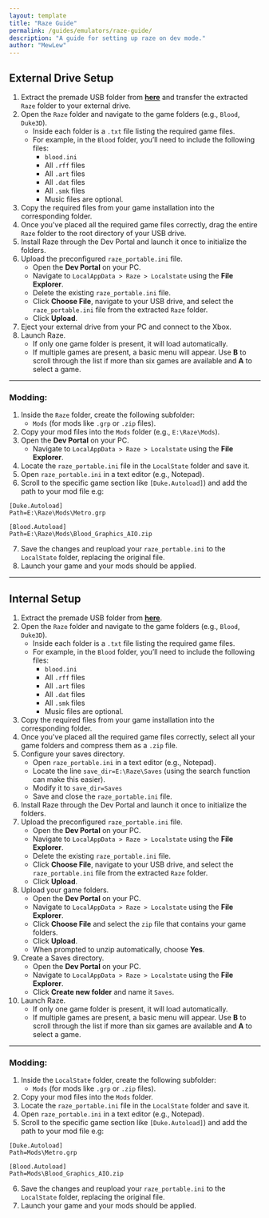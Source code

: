 ```yaml
---
layout: template
title: "Raze Guide"
permalink: /guides/emulators/raze-guide/
description: "A guide for setting up raze on dev mode."
author: "MewLew"
---
```


## External Drive Setup  
1. Extract the premade USB folder from [**here**](<https://discord.com/channels/1024833470020722760/1223422209431834684>) and transfer the extracted `Raze` folder to your external drive.
2. Open the `Raze` folder and navigate to the game folders (e.g., `Blood`, `Duke3D`). 
   - Inside each folder is a `.txt` file listing the required game files.  
   - For example, in the `Blood` folder, you’ll need to include the following files:  
      - `blood.ini`  
      - All `.rff` files  
      - All `.art` files  
      - All `.dat` files  
      - All `.smk` files  
      - Music files are optional.
3. Copy the required files from your game installation into the corresponding folder.    
4. Once you've placed all the required game files correctly, drag the entire `Raze` folder to the root directory of your USB drive. 
5. Install Raze through the Dev Portal and launch it once to initialize the folders.
6. Upload the preconfigured `raze_portable.ini` file.
   - Open the **Dev Portal** on your PC.  
   - Navigate to `LocalAppData > Raze > Localstate` using the **File Explorer**.
   - Delete the existing `raze_portable.ini` file.
   - Click **Choose File**, navigate to your USB drive, and select the `raze_portable.ini` file from the extracted `Raze` folder.  
   - Click **Upload**.  
7. Eject your external drive from your PC and connect to the Xbox.
8. Launch Raze.
   - If only one game folder is present, it will load automatically.  
   - If multiple games are present, a basic menu will appear. Use **B** to scroll through the list if more than six games are available and **A** to select a game.

___

### Modding:
1. Inside the `Raze` folder, create the following subfolder:  
   - `Mods` (for mods like `.grp` or `.zip` files). 
2. Copy your mod files into the `Mods` folder (e.g., `E:\Raze\Mods`).  
3. Open the **Dev Portal** on your PC.  
   - Navigate to `LocalAppData > Raze > Localstate` using the **File Explorer**.
4. Locate the `raze_portable.ini` file in the `LocalState` folder and save it.
5. Open `raze_portable.ini` in a text editor (e.g., Notepad).  
6. Scroll to the specific game section like `[Duke.Autoload]`) and add the path to your mod file e.g:

```
[Duke.Autoload]
Path=E:\Raze\Mods\Metro.grp
```
```
[Blood.Autoload]
Path=E:\Raze\Mods\Blood_Graphics_AIO.zip
```
7. Save the changes and reupload your `raze_portable.ini` to the `LocalState` folder, replacing the original file.
8. Launch your game and your mods should be applied.

___

## Internal Setup 
1. Extract the premade USB folder from [**here**](<https://discord.com/channels/1024833470020722760/1223422209431834684>).
2. Open the `Raze` folder and navigate to the game folders (e.g., `Blood`, `Duke3D`). 
   - Inside each folder is a `.txt` file listing the required game files.  
   - For example, in the `Blood` folder, you’ll need to include the following files:  
      - `blood.ini`  
      - All `.rff` files  
      - All `.art` files  
      - All `.dat` files  
      - All `.smk` files  
      - Music files are optional.
3. Copy the required files from your game installation into the corresponding folder.    
4. Once you've placed all the required game files correctly, select all your game folders and compress them as a `.zip` file.
5. Configure your saves directory.
   - Open `raze_portable.ini` in a text editor (e.g., Notepad).
   - Locate the line `save_dir=E:\Raze\Saves` (using the search function can make this easier).
   - Modify it to `save_dir=Saves`
   - Save and close the `raze_portable.ini` file.
6. Install Raze through the Dev Portal and launch it once to initialize the folders.
7. Upload the preconfigured `raze_portable.ini` file.
   - Open the **Dev Portal** on your PC.  
   - Navigate to `LocalAppData > Raze > Localstate` using the **File Explorer**.
   - Delete the existing `raze_portable.ini` file.
   - Click **Choose File**, navigate to your USB drive, and select the `raze_portable.ini` file from the extracted `Raze` folder.  
   - Click **Upload**.  
8. Upload your game folders.
   - Open the **Dev Portal** on your PC.  
   - Navigate to `LocalAppData > Raze > Localstate` using the **File Explorer**.
   - Click **Choose File** and select the `zip` file that contains your game folders.
   - Click **Upload**.
   - When prompted to unzip automatically, choose **Yes**.
9. Create a Saves directory.
   - Open the **Dev Portal** on your PC.  
   - Navigate to `LocalAppData > Raze > Localstate` using the **File Explorer**.
   - Click **Create new folder** and name it `Saves`.
10. Launch Raze.
    - If only one game folder is present, it will load automatically.  
    - If multiple games are present, a basic menu will appear. Use **B** to scroll through the list if more than six games are available and **A** to select a game.

___

### Modding:
1. Inside the `LocalState` folder, create the following subfolder:  
   - `Mods` (for mods like `.grp` or `.zip` files).    
2. Copy your mod files into the `Mods` folder.  
3. Locate the `raze_portable.ini` file in the `LocalState` folder and save it.
4. Open `raze_portable.ini` in a text editor (e.g., Notepad).  
5. Scroll to the specific game section like `[Duke.Autoload]`) and add the path to your mod file e.g:

```
[Duke.Autoload]
Path=Mods\Metro.grp
```
```
[Blood.Autoload]
Path=Mods\Blood_Graphics_AIO.zip
```
6. Save the changes and reupload your `raze_portable.ini` to the `LocalState` folder, replacing the original file.
7. Launch your game and your mods should be applied.
